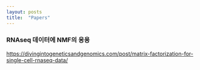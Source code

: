 ```yaml
---
layout: posts
title:  "Papers"
---
```


### RNAseq 데이터에 NMF의 응용
https://divingintogeneticsandgenomics.com/post/matrix-factorization-for-single-cell-rnaseq-data/

